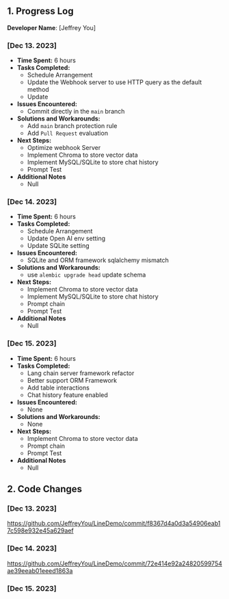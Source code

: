 ## 1. Progress Log

**Developer Name**: [Jeffrey You]

### [Dec 13. 2023]

- **Time Spent:** 6 hours
- **Tasks Completed:**
  - Schedule Arrangement
  - Update the Webhook server to use HTTP query as the default method
  - Update 
- **Issues Encountered:**
  - Commit directly in the `main` branch
- **Solutions and Workarounds:**
  - Add `main` branch protection rule
  - Add `Pull Request` evaluation
- **Next Steps:**
  - Optimize webhook Server
  - Implement Chroma to store vector data
  - Implement MySQL/SQLite to store chat history
  - Prompt Test
- **Additional Notes**
  - Null
  

### [Dec 14. 2023]

- **Time Spent:** 6 hours
- **Tasks Completed:**
  - Schedule Arrangement
  - Update Open AI env setting
  - Update SQLite setting
- **Issues Encountered:**
  - SQLite and ORM framework sqlalchemy mismatch
- **Solutions and Workarounds:**
  - use `alembic upgrade head` update schema 
- **Next Steps:**
  - Implement Chroma to store vector data
  - Implement MySQL/SQLite to store chat history
  - Prompt chain
  - Prompt Test
- **Additional Notes**
  - Null



### [Dec 15. 2023]

- **Time Spent:** 6 hours
- **Tasks Completed:**
  - Lang chain server framework refactor 
  - Better support ORM Framework
  - Add table interactions
  - Chat history feature enabled
- **Issues Encountered:**
  - None
- **Solutions and Workarounds:**
  - None
- **Next Steps:**
  - Implement Chroma to store vector data
  - Prompt chain
  - Prompt Test
- **Additional Notes**
  - Null

## 2. Code Changes

### [Dec 13. 2023]

https://github.com/JeffreyYou/LineDemo/commit/f8367d4a0d3a54906eab17c598e932e45a629aef

### [Dec 14. 2023]

https://github.com/JeffreyYou/LineDemo/commit/72e414e92a24820599754ae39eeab01eeed1863a

### [Dec 15. 2023]
